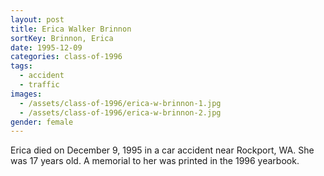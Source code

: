 ```yaml
---
layout: post
title: Erica Walker Brinnon
sortKey: Brinnon, Erica
date: 1995-12-09
categories: class-of-1996
tags:
  - accident
  - traffic
images:
  - /assets/class-of-1996/erica-w-brinnon-1.jpg
  - /assets/class-of-1996/erica-w-brinnon-2.jpg
gender: female
---
```

Erica died on December 9, 1995 in a car accident near Rockport, WA. She was 17 years old.  A memorial to her was printed in the 1996 yearbook.
